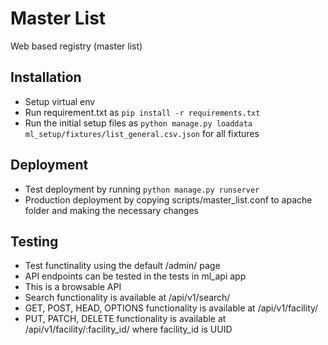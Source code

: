 # Master List
Web based registry (master list)

## Installation
- Setup virtual env
- Run requirement.txt as ```pip install -r requirements.txt```
- Run the initial setup files as ```python manage.py loaddata ml_setup/fixtures/list_general.csv.json``` for all fixtures

## Deployment
- Test deployment by running ```python manage.py runserver```
- Production deployment by copying scripts/master_list.conf to apache folder and making the necessary changes

## Testing
- Test functinality using the default /admin/ page
- API endpoints can be tested in the tests in ml_api app
- This is a browsable API
- Search functionality is available at /api/v1/search/
- GET, POST, HEAD, OPTIONS functionality is available at /api/v1/facility/
- PUT, PATCH, DELETE functionality is available at /api/v1/facility/:facility_id/ where facility_id is UUID
